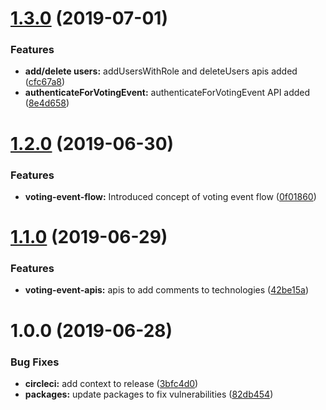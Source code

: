 # [1.3.0](https://github.com/thoughtworks/byor-voting-server/compare/v1.2.0...v1.3.0) (2019-07-01)


### Features

* **add/delete users:** addUsersWithRole and deleteUsers apis added ([cfc67a8](https://github.com/thoughtworks/byor-voting-server/commit/cfc67a8))
* **authenticateForVotingEvent:** authenticateForVotingEvent API added ([8e4d658](https://github.com/thoughtworks/byor-voting-server/commit/8e4d658))

# [1.2.0](https://github.com/thoughtworks/byor-voting-server/compare/v1.1.0...v1.2.0) (2019-06-30)


### Features

* **voting-event-flow:** Introduced concept of voting event flow ([0f01860](https://github.com/thoughtworks/byor-voting-server/commit/0f01860))

# [1.1.0](https://github.com/thoughtworks/byor-voting-server/compare/v1.0.0...v1.1.0) (2019-06-29)


### Features

* **voting-event-apis:** apis to add comments to technologies ([42be15a](https://github.com/thoughtworks/byor-voting-server/commit/42be15a))

# 1.0.0 (2019-06-28)


### Bug Fixes

* **circleci:** add context to release ([3bfc4d0](https://github.com/thoughtworks/byor-voting-server/commit/3bfc4d0))
* **packages:** update packages to fix vulnerabilities ([82db454](https://github.com/thoughtworks/byor-voting-server/commit/82db454))
